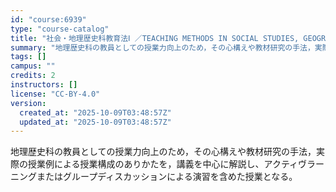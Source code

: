 ```yaml
---
id: "course:6939"
type: "course-catalog"
title: "社会・地理歴史科教育法Ⅰ ／TEACHING METHODS IN SOCIAL STUDIES, GEOGRAPHY & HISTORY Ⅰ"
summary: "地理歴史科の教員としての授業力向上のため，その心構えや教材研究の手法，実際の授業例による授業構成のありかたを，講義を中心に解説し、アクティヴラーニングまたはグループディスカッションによる演習を含めた授業となる。"
tags: []
campus: ""
credits: 2
instructors: []
license: "CC-BY-4.0"
version:
  created_at: "2025-10-09T03:48:57Z"
  updated_at: "2025-10-09T03:48:57Z"
---
```

地理歴史科の教員としての授業力向上のため，その心構えや教材研究の手法，実際の授業例による授業構成のありかたを，講義を中心に解説し、アクティヴラーニングまたはグループディスカッションによる演習を含めた授業となる。
